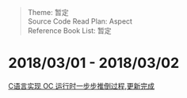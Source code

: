 > Theme: 暂定    
> Source Code Read Plan: Aspect      
> Reference Book List: 暂定

# 2018/03/01 - 2018/03/02

[C语言实现 OC 运行时一步步推倒过程,更新完成](https://github.com/colourful987/2018-Read-Record/blob/master/2018-02/resource/Aspect-Source-Code-Learning.md)

